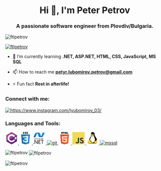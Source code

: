 <h1 align="center">Hi 👋, I'm Peter Petrov</h1>
<h3 align="center">A passionate software engineer from Plovdiv/Bulgaria.</h3>

<p align="left"> <img src="https://komarev.com/ghpvc/?username=ftlpetrov&label=Profile%20views&color=0e75b6&style=flat" alt="ftlpetrov" /> </p>

<p align="left"> <a href="https://github.com/ryo-ma/github-profile-trophy"><img src="https://github-profile-trophy.vercel.app/?username=ftlpetrov" alt="ftlpetrov" /></a> </p>

- 🌱 I’m currently learning **.NET, ASP.NET, HTML, CSS, JavaScript, MS SQL**

- 📫 How to reach me **petyr.lubomirov.petrov@gmail.com**

- ⚡ Fun fact **Rest in afterlife!**

<h3 align="left">Connect with me:</h3>
<p align="left">
<a href="https://instagram.com/https://www.instagram.com/lyubomirov_03/" target="blank"><img align="center" src="https://raw.githubusercontent.com/rahuldkjain/github-profile-readme-generator/master/src/images/icons/Social/instagram.svg" alt="https://www.instagram.com/lyubomirov_03/" height="30" width="40" /></a>
</p>

<h3 align="left">Languages and Tools:</h3>
<p align="left"> <a href="https://www.w3schools.com/cs/" target="_blank" rel="noreferrer"> <img src="https://raw.githubusercontent.com/devicons/devicon/master/icons/csharp/csharp-original.svg" alt="csharp" width="40" height="40"/> </a> <a href="https://www.w3schools.com/css/" target="_blank" rel="noreferrer"> <img src="https://raw.githubusercontent.com/devicons/devicon/master/icons/css3/css3-original-wordmark.svg" alt="css3" width="40" height="40"/> </a> <a href="https://dotnet.microsoft.com/" target="_blank" rel="noreferrer"> <img src="https://raw.githubusercontent.com/devicons/devicon/master/icons/dot-net/dot-net-original-wordmark.svg" alt="dotnet" width="40" height="40"/> </a> <a href="https://git-scm.com/" target="_blank" rel="noreferrer"> <img src="https://www.vectorlogo.zone/logos/git-scm/git-scm-icon.svg" alt="git" width="40" height="40"/> </a> <a href="https://www.w3.org/html/" target="_blank" rel="noreferrer"> <img src="https://raw.githubusercontent.com/devicons/devicon/master/icons/html5/html5-original-wordmark.svg" alt="html5" width="40" height="40"/> </a> <a href="https://developer.mozilla.org/en-US/docs/Web/JavaScript" target="_blank" rel="noreferrer"> <img src="https://raw.githubusercontent.com/devicons/devicon/master/icons/javascript/javascript-original.svg" alt="javascript" width="40" height="40"/> </a> <a href="https://www.linux.org/" target="_blank" rel="noreferrer"> <img src="https://raw.githubusercontent.com/devicons/devicon/master/icons/linux/linux-original.svg" alt="linux" width="40" height="40"/> </a> <a href="https://www.microsoft.com/en-us/sql-server" target="_blank" rel="noreferrer"> <img src="https://www.svgrepo.com/show/303229/microsoft-sql-server-logo.svg" alt="mssql" width="40" height="40"/> </a> </p>

<p><img align="left" src="https://github-readme-stats.vercel.app/api/top-langs?username=ftlpetrov&show_icons=true&locale=en&layout=compact" alt="ftlpetrov" /></p>

<p>&nbsp;<img align="center" src="https://github-readme-stats.vercel.app/api?username=ftlpetrov&show_icons=true&locale=en" alt="ftlpetrov" /></p>

<p><img align="center" src="https://github-readme-streak-stats.herokuapp.com/?user=ftlpetrov&" alt="ftlpetrov" /></p>

